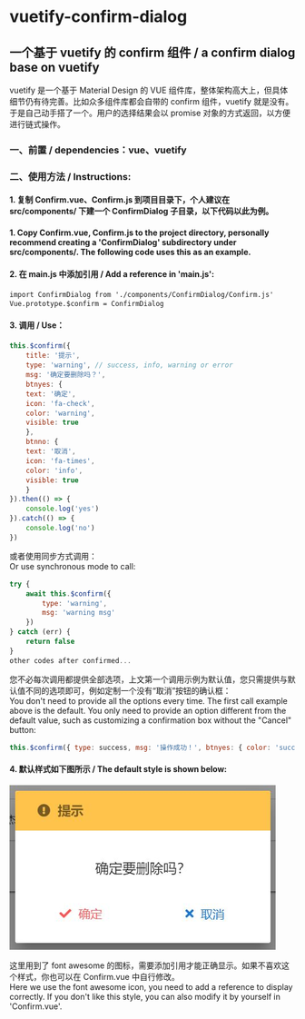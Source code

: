 # vuetify-confirm-dialog

## 一个基于 vuetify 的 confirm 组件 / a confirm dialog base on vuetify

vuetify 是一个基于 Material Design 的 VUE 组件库，整体架构高大上，但具体细节仍有待完善。比如众多组件库都会自带的 confirm 组件，vuetify 就是没有。于是自己动手搭了一个。用户的选择结果会以 promise 对象的方式返回，以方便进行链式操作。

### 一、前置 / dependencies：vue、vuetify

### 二、使用方法 / Instructions: 

#### 1. 复制 Confirm.vue、Confirm.js 到项目目录下，个人建议在 src/components/ 下建一个 ConfirmDialog 子目录，以下代码以此为例。  
#### 1. Copy Confirm.vue, Confirm.js to the project directory, personally recommend creating a 'ConfirmDialog' subdirectory under src/components/. The following code uses this as an example.

#### 2. 在 main.js 中添加引用 / Add a reference in 'main.js': 
    import ConfirmDialog from './components/ConfirmDialog/Confirm.js'
    Vue.prototype.$confirm = ConfirmDialog
    
#### 3. 调用 / Use：  
```js
this.$confirm({
    title: '提示',
    type: 'warning', // success, info, warning or error
    msg: '确定要删除吗？',
    btnyes: {
	text: '确定',
	icon: 'fa-check',
	color: 'warning', 
	visible: true
    },
    btnno: {
	text: '取消',
	icon: 'fa-times',
	color: 'info',
	visible: true
    }
}).then(() => {
    console.log('yes')
}).catch(() => {
    console.log('no')
})
```
或者使用同步方式调用：  
Or use synchronous mode to call:  
```js
try {
    await this.$confirm({
        type: 'warning',
        msg: 'warning msg'
    })
} catch (err) {
    return false
}
other codes after confirmed...
```
您不必每次调用都提供全部选项，上文第一个调用示例为默认值，您只需提供与默认值不同的选项即可，例如定制一个没有“取消”按钮的确认框：  
You don't need to provide all the options every time. The first call example above is the default. You only need to provide an option different from the default value, such as customizing a confirmation box without the "Cancel" button: 

```js
this.$confirm({ type: success, msg: '操作成功！', btnyes: { color: 'success' }, btnno: { visible: false } })
```

#### 4. 默认样式如下图所示 / The default style is shown below: 
![image](https://github.com/cyyssly/vuetify-confirm-dialog/blob/master/confirm.JPG)

这里用到了 font awesome 的图标，需要添加引用才能正确显示。如果不喜欢这个样式，你也可以在 Confirm.vue 中自行修改。  
Here we use the font awesome icon, you need to add a reference to display correctly. If you don't like this style, you can also modify it by yourself in 'Confirm.vue'.
